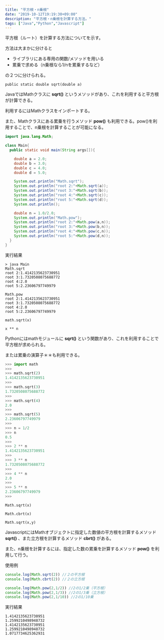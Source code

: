 ```yaml
---
title: "平方根・n乗根"
date: "2019-10-12T19:19:30+09:00"
description: "平方根・n乗根を計算する方法。"
tags: ["Java","Python","Javascript"]
---
```


平方根（ルート）を計算する方法についてを示す。

方法は大まかに分けると

- ライブラリにある専用の関数/メソッドを用いる
- 累乗で求める（n乗根なら1/nを累乗するなど）

の２つに分けられる。

<div class="note_content_by_programming_language" id="note_content_Java">

`public static double sqrt(double a)`  

JavaではMathクラスに **sqrt()** というメソッドがあり、これを利用すると平方根が計算できる。  

利用するにはMathクラスをインポートする。

また、Mathクラスにある累乗を行うメソッド **pow()** も利用できる。pow()を利用することで、n乗根を計算することが可能になる。

```java
import java.lang.Math;

class Main{
  public static void main(String args[]){

    double a = 2.0;
    double b = 3.0;
    double c = 4.0;
    double d = 5.0;

    System.out.println("Math.sqrt");
    System.out.println("root 2:"+Math.sqrt(a));
    System.out.println("root 3:"+Math.sqrt(b));
    System.out.println("root 4:"+Math.sqrt(c));
    System.out.println("root 5:"+Math.sqrt(d));
    System.out.println();

    double n = 1.0/2.0;
    System.out.println("Math.pow");
    System.out.println("root 2:"+Math.pow(a,n));
    System.out.println("root 3:"+Math.pow(b,n));
    System.out.println("root 4:"+Math.pow(c,n));
    System.out.println("root 5:"+Math.pow(d,n));
  }
}
```

実行結果
```
> java Main
Math.sqrt
root 2:1.4142135623730951
root 3:1.7320508075688772
root 4:2.0
root 5:2.23606797749979

Math.pow
root 2:1.4142135623730951
root 3:1.7320508075688772
root 4:2.0
root 5:2.23606797749979
```

</div>
<div class="note_content_by_programming_language" id="note_content_Python">

`math.sqrt(x)`

`x ** n`

Pythonにはmathモジュールに **sqrt()** という関数があり、これを利用することで平方根が求められる。

または累乗の演算子＊＊も利用できる。

```python
>>> import math
>>> 
>>> math.sqrt(2) 
1.4142135623730951
>>> 
>>> math.sqrt(3) 
1.7320508075688772
>>>             
>>> math.sqrt(4) 
2.0
>>>
>>> math.sqrt(5) 
2.23606797749979
>>>
>>> n = 1/2
>>> n
0.5
>>>
>>> 2 ** n
1.4142135623730951
>>> 
>>> 3 ** n
1.7320508075688772
>>>
>>> 4 ** n
2.0
>>>
>>> 5 ** n
2.23606797749979
>>>
```

</div>
<div class="note_content_by_programming_language" id="note_content_Javascript">

`Math.sqrt(x)`

`Math.cbrt(x)`

`Math.sqrt(x,y)`

JavascriptにはMathオブジェクトに指定した数値の平方根を計算するメソッド **sqrt()** 、また立方根を計算するメソッド **cbrt()** がある。

また、n乗根を計算するには、指定した数の累乗を計算するメソッド **pow()** を利用して行う。

使用例

```javascript
console.log(Math.sqrt(2)) //２の平方根
console.log(Math.cbrt(2)) //２の立方根

console.log(Math.pow(2,1/2)) //2の1/2乗（平方根）
console.log(Math.pow(2,1/3)) //2の1/3乗（立方根）
console.log(Math.pow(2,1/10)) //2の1/10乗
```

実行結果

```
1.4142135623730951
1.2599210498948732
1.4142135623730951
1.2599210498948732
1.0717734625362931
```

</div>

